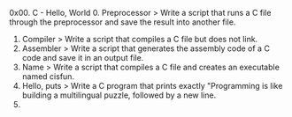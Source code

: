 0x00. C - Hello, World
0. Preprocessor > Write a script that runs a C file through the preprocessor and save the result into another file.
1. Compiler > Write a script that compiles a C file but does not link.
2. Assembler > Write a script that generates the assembly code of a C code and save it in an output file.
3. Name > Write a script that compiles a C file and creates an executable named cisfun.
4. Hello, puts > Write a C program that prints exactly "Programming is like building a multilingual puzzle, followed by a new line.
5. 
